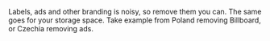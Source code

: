 Labels, ads and other branding is noisy, so remove them you can. The same goes for your storage space. Take example from Poland removing Billboard, or Czechia removing ads.